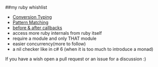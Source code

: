 ##my ruby whishlist

- [Conversion Typing](https://github.com/doodzik/rubysierung)
- [Pattern Matching](https://github.com/doodzik/defp)
- [before & after callbacks](https://github.com/doodzik/CallBaecker)
- access more ruby internals from ruby itself
- require a module and only THAT module
- easier concurrency(more to follow)
- a nil checker like in c# 6 (when it is too much to introduce a monad)


If you have a wish open a pull request or an issue for a discussion :)
